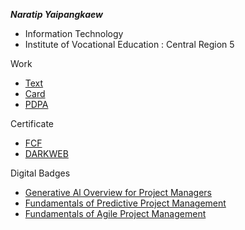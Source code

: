 **_Naratip Yaipangkaew_**
+ Information Technology
+ Institute of Vocational Education :  Central Region 5
  
Work
+ [Text](HelloWorld)
+ [Card](Card)
+ [PDPA](PDPA)
  
Certificate
+ [FCF](FCF)
+ [DARKWEB](DARKWEB)
  
Digital Badges
+ [Generative Al Overview for Project Managers](AIOverviewforProjectManagers)
+ [Fundamentals of Predictive Project Management](PredictiveProjectManagement)
+ [Fundamentals of Agile Project Management](AgileProjectManagement)
